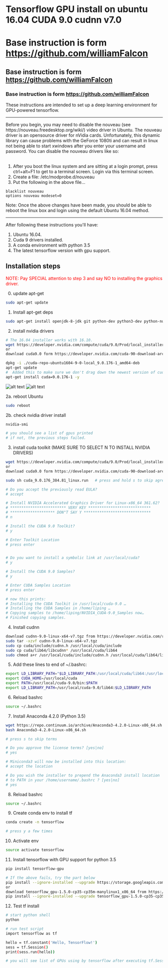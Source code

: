 # Tensorflow GPU install on ubuntu 16.04 CUDA 9.0 cudnn v7.0   
# Base instruction is form https://github.com/williamFalcon
## Base instruction is form https://github.com/williamFalcon
### Base instruction is form https://github.com/williamFalcon

These instructions are intended to set up a deep learning environment for GPU-powered tensorflow.    

<hr>
Before you begin, you may need to disable the nouveau (see https://nouveau.freedesktop.org/wiki/) video driver in Ubuntu.  The nouveau driver is an opensource driver for nVidia cards.  Unfortunately, this dynamic library can cause problems with the GeForce 1080ti and can result in linux not being able to start xwindows after you enter your username and password.  You can disable the nouveau drivers like so:<br><br>

1. After you boot the linux system and are sitting at a login prompt, press ctrl+alt+F1 to get to a terminal screen.  Login via this terminal screen.
2. Create a file: /etc/modprobe.d/nouveau
3.  Put the following in the above file...
```
blacklist nouveau
options nouveau modeset=0
```

Note: Once the above changes have been made, you should be able to reboot the linux box and login using the default Ubuntu 16.04 method.
<hr>

After following these instructions you'll have:

1. Ubuntu 16.04. 
2. Cuda 9 drivers installed.
3. A conda environment with python 3.5   
4. The latest tensorflow version with gpu support.   

## Installation steps   

<span style="color:red">NOTE: Pay SPECIAL attention to step 3 and say NO to installing the graphics driver.</span>   

0. update apt-get   
``` bash 
sudo apt-get update
```
   
1. Install apt-get deps  
``` bash
sudo apt-get install openjdk-8-jdk git python-dev python3-dev python-numpy python3-numpy build-essential python-pip python3-pip python-virtualenv swig python-wheel libcurl3-dev   
```

2. install nvidia drivers 
``` bash
# The 16.04 installer works with 16.10.
wget https://developer.nvidia.com/compute/cuda/9.0/Prod/local_installers/cuda-repo-ubuntu1604-9-0-local_9.0.176-1_amd64-deb
or
download cuda9.0 form https://developer.nvidia.com/cuda-90-download-archive (See the below picture)

dpkg -i ./cuda-repo-ubuntu1604-9-0-local_9.0.176-1_amd64-deb
apt-get update
#  Added this to make sure we don't drag down the newest version of cuda!
apt-get install cuda=9.0.176-1 -y
```    
![alt text](https://github.com/m-nasiri/tensorflow-gpu-install-ubuntu-16.04/blob/master/images/tk.png)
![alt text](https://github.com/m-nasiri/tensorflow-gpu-install-ubuntu-16.04/blob/master/images/tk2.png)

2a. reboot Ubuntu
```bash
sudo reboot
```    

2b. check nvidia driver install 
``` bash
nvidia-smi   

# you should see a list of gpus printed    
# if not, the previous steps failed.   
``` 

3. install cuda toolkit (MAKE SURE TO SELECT N TO INSTALL NVIDIA DRIVERS)
``` bash
wget https://developer.nvidia.com/compute/cuda/9.0/Prod/local_installers/cuda_9.0.176_384.81_linux-run
or
download cuda9.0 form https://developer.nvidia.com/cuda-90-download-archive

sudo sh cuda_9.0.176_384.81_linux.run   # press and hold s to skip agreement   

# Do you accept the previously read EULA?
# accept

# Install NVIDIA Accelerated Graphics Driver for Linux-x86_64 361.62?
# ************************* VERY KEY ****************************
# ******************** DON"T SAY Y ******************************
# n

# Install the CUDA 9.0 Toolkit?
# y

# Enter Toolkit Location
# press enter


# Do you want to install a symbolic link at /usr/local/cuda?
# y

# Install the CUDA 9.0 Samples?
# y

# Enter CUDA Samples Location
# press enter    

# now this prints: 
# Installing the CUDA Toolkit in /usr/local/cuda-9.0 …
# Installing the CUDA Samples in /home/liping …
# Copying samples to /home/liping/NVIDIA_CUDA-9.0_Samples now…
# Finished copying samples.
```    

4. Install cudnn   
``` bash
download cudnn-9.0-linux-x64-v7.tgz from https://developer.nvidia.com/rdp/cudnn-download
sudo tar -xzvf cudnn-9.0-linux-x64-v7.tgz   
sudo cp cuda/include/cudnn.h /usr/local/cuda/include
sudo cp cuda/lib64/libcudnn* /usr/local/cuda/lib64
sudo chmod a+r /usr/local/cuda/include/cudnn.h /usr/local/cuda/lib64/libcudnn*
```    

5. Add these lines to end of ~/.bashrc:   
``` bash
export LD_LIBRARY_PATH="$LD_LIBRARY_PATH:/usr/local/cuda/lib64:/usr/local/cuda/extras/CUPTI/lib64"
export CUDA_HOME=/usr/local/cuda
export PATH=/usr/local/cuda-9.0/bin:$PATH
export LD_LIBRARY_PATH=/usr/local/cuda-9.0/lib64:$LD_LIBRARY_PATH
```   

6. Reload bashrc     
``` bash 
source ~/.bashrc
```   

7. Install Anaconda 4.2.0 (Python 3.5)   
``` bash
wget https://repo.continuum.io/archive/Anaconda3-4.2.0-Linux-x86_64.sh
bash Anaconda3-4.2.0-Linux-x86_64.sh   

# press s to skip terms   

# Do you approve the license terms? [yes|no]
# yes

# Miniconda3 will now be installed into this location:
# accept the location

# Do you wish the installer to prepend the Anaconda3 install location
# to PATH in your /home/username/.bashrc ? [yes|no]
# yes    

```   

8. Reload bashrc     
``` bash 
source ~/.bashrc
```   

9. Create conda env to install tf   
``` bash
conda create -n tensorflow

# press y a few times 
```   

10. Activate env   
``` bash
source activate tensorflow   
```

11. Install tensorflow with GPU support for python 3.5  
``` bash
pip install tensorflow-gpu

# If the above fails, try the part below
pip install --ignore-installed --upgrade https://storage.googleapis.com/tensorflow/linux/gpu/tensorflow_gpu-1.5.0-cp35-cp35m-manylinux1_x86_64.whl
or 
download tensorflow_gpu-1.5.0-cp35-cp35m-manylinux1_x86_64 from https://pypi.python.org/pypi/tensorflow-gpu
pip install --ignore-installed --upgrade tensorflow_gpu-1.5.0-cp35-cp35m-manylinux1_x86_64.whl
```   

12. Test tf install   
``` bash
# start python shell   
python

# run test script   
import tensorflow as tf   

hello = tf.constant('Hello, TensorFlow!')
sess = tf.Session()
print(sess.run(hello))

# you will see list of GPUs using by tensorflow after executing tf.Session()
```  

